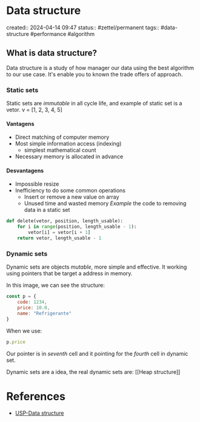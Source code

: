 # Data structure
created:: 2024-04-14 09:47
status:: #zettel/permanent 
tags:: #data-structure #performance #algorithm 

## What is data structure?
Data structure is a study of how manager our data using the best algorithm to our use case. It's enable you to known the trade offers of approach.
### Static sets
Static sets are *immutable* in all cycle life, and example of static set is a vetor.
v = [1, 2, 3, 4, 5]
#### Vantagens
- Direct matching of computer memory
- Most simple information access (indexing)
	- simplest mathematical count
- Necessary memory is allocated in advance
#### Desvantagens
- Impossible resize
- Inefficiency to do some common operations
	- Insert or remove a new value on array
	- Unused time and wasted memory
*Example* the code to removing data in a static set
```python
def delete(vetor, position, length_usable):
	for i in range(position, length_usable - 1):
		vetor[i] = vetor[i + 1]
	return vetor, length_usable - 1
```
### Dynamic sets
Dynamic sets are objects *mutable*, more simple and effective. It working using pointers that be target a address in memory.

In this image, we can see the structure:
```js
const p = {
	code: 1234,
	price: 10.0,
	name: "Refrigerante"
}
```
When we use:
```js
p.price
```
Our pointer is in *seventh* cell and it pointing for the *fourth* cell in dynamic set.

Dynamic sets are a idea, the real dynamic sets are:
[[Heap structure]]
# References
-  [USP-Data structure](https://eaulas.usp.br/portal/video?idItem=15593)